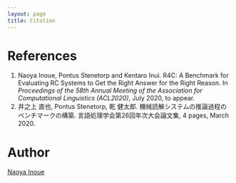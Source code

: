 ```yaml
---
layout: page
title: Citation
---
```


# References

1. Naoya Inoue, Pontus Stenetorp and Kentaro Inui. R4C: A Benchmark for Evaluating RC Systems to Get the Right Answer for the Right Reason. In <i>Proceedings of the 58th Annual Meeting of the Association for Computational Linguistics (ACL2020)</i>, July 2020, to appear.
1. 井之上 直也, Pontus Stenetorp, 乾 健太郎. 機械読解システムの推論過程のベンチマークの構築. 言語処理学会第26回年次大会論文集, 4 pages, March 2020.


# Author

[Naoya Inoue](https://naoya-i.github.io)
